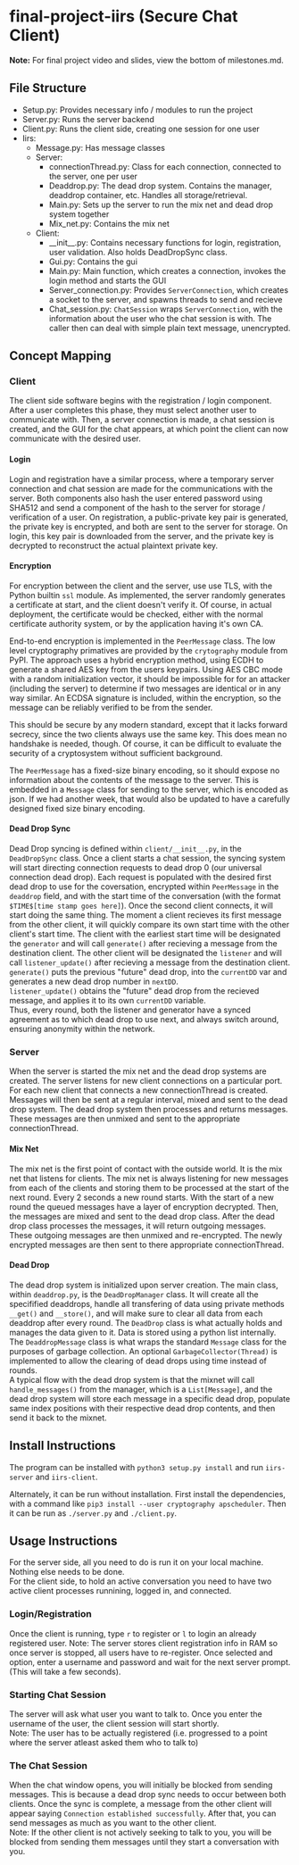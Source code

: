 # final-project-iirs (Secure Chat Client)  
**Note:** For final project video and slides, view the bottom of milestones.md.
## File Structure
- Setup.py: Provides necessary info / modules to run the project
- Server.py: Runs the server backend
- Client.py: Runs the client side, creating one session for one user
- Iirs:
  - Message.py: Has message classes
  - Server:  
    - connectionThread.py: Class for each connection, connected to the server, one per user
    - Deaddrop.py: The dead drop system. Contains the manager, deaddrop container, etc. Handles all storage/retrieval.
    - Main.py: Sets up the server to run the mix net and dead drop system together
    - Mix_net.py: Contains the mix net
  - Client:  
    - \_\_init\_\_.py: Contains necessary functions for login, registration, user validation. Also holds DeadDropSync class.
    - Gui.py: Contains the gui
    - Main.py: Main function, which creates a connection, invokes the login method and starts the GUI
    - Server_connection.py: Provides `ServerConnection`, which creates a socket to the server, and spawns threads to send and  recieve
    - Chat_session.py: `ChatSession` wraps `ServerConnection`, with the information about the user who the chat session is with. The caller then can deal with simple plain text message, unencrypted.

## Concept Mapping
### Client
The client side software begins with the registration / login component. After a user completes this phase, they must select another user to communicate with. Then, a server connection is made, a chat session is created, and the GUI for the chat appears, at which point the client can now communicate with the desired user.
#### Login
Login and registration have a similar process, where a temporary server connection and chat session are made for the communications with the server. Both components also hash the user entered password using SHA512 and send a component of the hash to the server for storage / verification of a user. On registration, a public-private key pair is generated, the private key is encrypted, and both are sent to the server for storage. On login, this key pair is downloaded from the server, and the private key is decrypted to reconstruct the actual plaintext private key.
#### Encryption
For encryption between the client and the server, use use TLS, with the Python builtin `ssl` module. As implemented, the server randomly generates a certificate at start, and the client doesn't verify it. Of course, in actual deployment, the certificate would be checked, either with the normal certificate authority system, or by the application having it's own CA.

End-to-end encryption is implemented in the `PeerMessage` class. The low level cryptography primatives are provided by the `crytography` module from PyPI. The approach uses a hybrid encryption method, using ECDH to generate a shared AES key from the users keypairs. Using AES CBC mode with a random initialization vector, it should be impossible for for an attacker (including the server) to determine if two messages are identical or in any way similar. An ECDSA signature is included, within the encryption, so the message can be reliably verified to be from the sender.

This should be secure by any modern standard, except that it lacks forward secrecy, since the two clients always use the same key. This does mean no handshake is needed, though. Of course, it can be difficult to evaluate the security of a cryptosystem without sufficient background.

The `PeerMessage` has a fixed-size binary encoding, so it should expose no information about the contents of the message to the server. This is embedded in a `Message` class for sending to the server, which is encoded as json. If we had another week, that would also be updated to have a carefully designed fixed size binary encoding.

#### Dead Drop Sync  
Dead Drop syncing is defined within `client/__init__.py`, in the `DeadDropSync` class. Once a client starts a chat session, the syncing system will start directing connection requests to dead drop 0 (our universal connection dead drop). Each request is populated with the desired first dead drop to use for the coversation, encrypted within `PeerMessage` in the `deaddrop` field, and with the start time of the conversation (with the format `$TIME$[time stamp goes here]`). Once the second client connects, it will start doing the same thing. The moment a client recieves its first message from the other client, it will quickly compare its own start time with the other client's start time. The client with the earliest start time will be designated the `generator` and will call `generate()` after recieving a message from the destination client. The other client will be designated the `listener` and will call `listener_update()` after recieving a message from the destination client.  
`generate()` puts the previous "future" dead drop, into the `currentDD` var and generates a new dead drop number in `nextDD`.  
`listener_update()` obtains the "future" dead drop from the recieved message, and applies it to its own `currentDD` variable.  
Thus, every round, both the listener and generator have a synced agreement as to which dead drop to use next, and always switch around, ensuring anonymity within the network.  

### Server
When the server is started the mix net and the dead drop systems are created. The server listens for new client connections on a particular port. For each new client that connects a new connectionThread is created. Messages will then be sent at a regular interval, mixed and sent to the dead drop system. The dead drop system then processes and returns messages. These messages are then unmixed and sent to the appropriate connectionThread.
#### Mix Net
The mix net is the first point of contact with the outside world. It is the mix net that listens for clients. The mix net is always listening for new messages from each of the clients and storing them to be processed at the start of the next round. Every 2 seconds a new round starts. With the start of a new round the queued messages have a layer of encryption decrypted. Then, the messages are mixed and sent to the dead drop class. After the dead drop class processes the messages, it will return outgoing messages. These outgoing messages are then unmixed and re-encrypted. The newly encrypted messages are then sent to there appropriate connectionThread.  

#### Dead Drop
The dead drop system is initialized upon server creation. The main class, within `deaddrop.py`, is the `DeadDropManager` class. It will create all the specifified deaddrops, handle all transfering of data using private methods `__get()` and `__store()`, and will make sure to clear all data from each deaddrop after every round. The `DeadDrop` class is what actually holds and manages the data given to it. Data is stored using a python list internally. The `DeaddropMessage` class is what wraps the standard `Message` class for the purposes of garbage collection. An optional `GarbageCollector(Thread)` is implemented to allow the clearing of dead drops using time instead of rounds.  
A typical flow with the dead drop system is that the mixnet will call `handle_messages()` from the manager, which is a `List[Message]`, and the dead drop system will store each message in a specific dead drop, populate same index positions with their respective dead drop contents, and then send it back to the mixnet.
## Install Instructions  
The program can be installed with `python3 setup.py install` and run `iirs-server` and `iirs-client`.

Alternately, it can be run without installation. First install the dependencies, with a command like `pip3 install --user cryptography apscheduler`. Then it can be run as `./server.py` and `./client.py`.

## Usage Instructions 
For the server side, all you need to do is run it on your local machine. Nothing else needs to be done.  
For the client side, to hold an active conversation you need to have two active client processes runnining, logged in, and connected.

### Login/Registration  
Once the client is running, type `r` to register or `l` to login an already registered user. 
Note: The server stores client registration info in RAM so once server is stopped, all users have to re-register. 
Once selected and option, enter a username and password and wait for the next server prompt. (This will take a few seconds).

### Starting Chat Session  
The server will ask what user you want to talk to. Once you enter the username of the user, the client session will start shortly.  
Note: The user has to be actually registered (i.e. progressed to a point where the server atleast asked them who to talk to)

### The Chat Session  
When the chat window opens, you will initially be blocked from sending messages. This is because a dead drop sync needs to occur between both clients. Once the sync is complete, a message from the other client will appear saying `Connection established successfully`. After that, you can send messages as much as you want to the other client.  
Note: If the other client is not actively seeking to talk to you, you will be blocked from sending them messages until they start a conversation with you.


